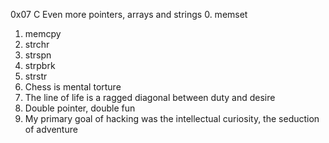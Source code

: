 0x07 C  Even more pointers, arrays and strings
0. memset
1. memcpy
2. strchr
3. strspn
4. strpbrk
5. strstr
6. Chess is mental torture
7. The line of life is a ragged diagonal between duty and desire
8. Double pointer, double fun
9. My primary goal of hacking was the intellectual curiosity, the seduction of adventure  
